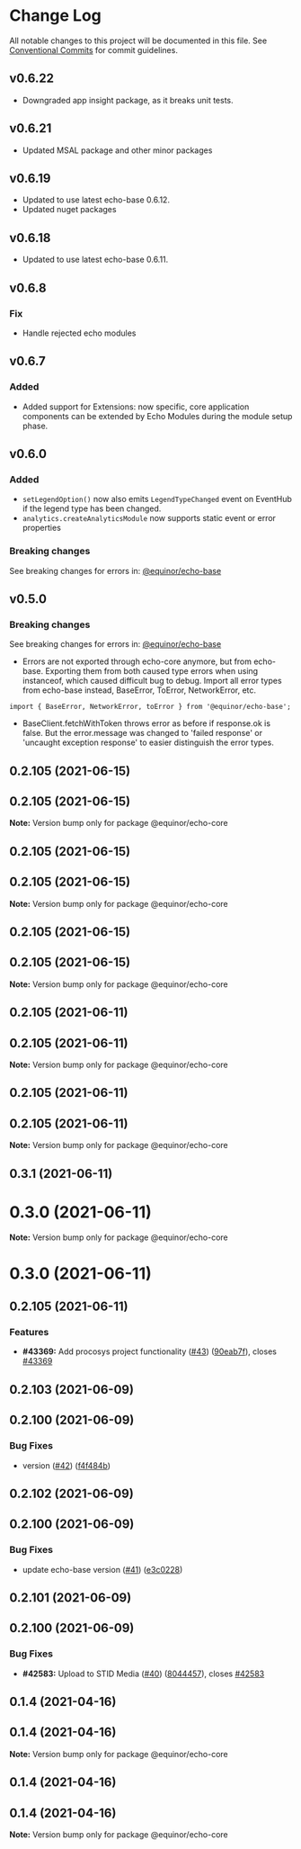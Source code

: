 # Change Log

All notable changes to this project will be documented in this file.
See [Conventional Commits](https://conventionalcommits.org) for commit guidelines.

## v0.6.22

-   Downgraded app insight package, as it breaks unit tests.

## v0.6.21

-   Updated MSAL package and other minor packages

## v0.6.19

-   Updated to use latest echo-base 0.6.12.
-   Updated nuget packages

## v0.6.18

-   Updated to use latest echo-base 0.6.11.

## v0.6.8

### Fix

-   Handle rejected echo modules

## v0.6.7

### Added

-   Added support for Extensions: now specific, core application components can be extended by Echo Modules during the module setup phase.

## v0.6.0

### Added

-   `setLegendOption()` now also emits `LegendTypeChanged` event on EventHub if the legend type has been changed.
-   `analytics.createAnalyticsModule` now supports static event or error properties

### Breaking changes

See breaking changes for errors in: [@equinor/echo-base](https://github.com/equinor/EchoCore/blob/main/packages/echo-base)

## v0.5.0

### Breaking changes

See breaking changes for errors in: [@equinor/echo-base](https://github.com/equinor/EchoCore/blob/main/packages/echo-base)

-   Errors are not exported through echo-core anymore, but from echo-base. Exporting them from both caused type errors when using instanceof, which caused difficult bug to debug. Import all error types from echo-base instead, BaseError, ToError, NetworkError, etc.

```
import { BaseError, NetworkError, toError } from '@equinor/echo-base';
```

-   BaseClient.fetchWithToken throws error as before if response.ok is false. But the error.message was changed to 'failed response' or 'uncaught exception response' to easier distinguish the error types.

## 0.2.105 (2021-06-15)

## 0.2.105 (2021-06-15)

**Note:** Version bump only for package @equinor/echo-core

## 0.2.105 (2021-06-15)

## 0.2.105 (2021-06-15)

**Note:** Version bump only for package @equinor/echo-core

## 0.2.105 (2021-06-15)

## 0.2.105 (2021-06-15)

**Note:** Version bump only for package @equinor/echo-core

## 0.2.105 (2021-06-11)

## 0.2.105 (2021-06-11)

**Note:** Version bump only for package @equinor/echo-core

## 0.2.105 (2021-06-11)

## 0.2.105 (2021-06-11)

**Note:** Version bump only for package @equinor/echo-core

## 0.3.1 (2021-06-11)

# 0.3.0 (2021-06-11)

**Note:** Version bump only for package @equinor/echo-core

# 0.3.0 (2021-06-11)

## 0.2.105 (2021-06-11)

### Features

-   **#43369:** Add procosys project functionality ([#43](https://github.com/equinor/EchoCore/issues/43)) ([90eab7f](https://github.com/equinor/EchoCore/commit/90eab7f549a05ebf27a4ffdf54ff8f16abedfac9)), closes [#43369](https://github.com/equinor/EchoCore/issues/43369)

## 0.2.103 (2021-06-09)

## 0.2.100 (2021-06-09)

### Bug Fixes

-   version ([#42](https://github.com/equinor/EchoCore/issues/42)) ([f4f484b](https://github.com/equinor/EchoCore/commit/f4f484b5fcf4c34014d7d503caef438114adf138))

## 0.2.102 (2021-06-09)

## 0.2.100 (2021-06-09)

### Bug Fixes

-   update echo-base version ([#41](https://github.com/equinor/EchoCore/issues/41)) ([e3c0228](https://github.com/equinor/EchoCore/commit/e3c022898af693fcd00eeb2f555da927ef5c1fa6))

## 0.2.101 (2021-06-09)

## 0.2.100 (2021-06-09)

### Bug Fixes

-   **#42583:** Upload to STID Media ([#40](https://github.com/equinor/EchoCore/issues/40)) ([8044457](https://github.com/equinor/EchoCore/commit/8044457e8150b3fdfa97afd117111be2017f39cb)), closes [#42583](https://github.com/equinor/EchoCore/issues/42583)

## 0.1.4 (2021-04-16)

## 0.1.4 (2021-04-16)

**Note:** Version bump only for package @equinor/echo-core

## 0.1.4 (2021-04-16)

## 0.1.4 (2021-04-16)

**Note:** Version bump only for package @equinor/echo-core
